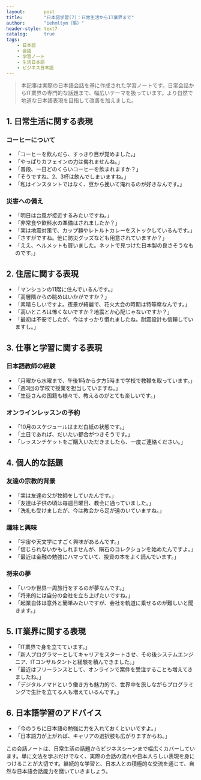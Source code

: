 ```yaml
---
layout:       post
title:        "日本語学習(7)：日常生活からIT業界まで"
author:       "iehmltym（張）"
header-style: text7
catalog:      true
tags:
    - 日本語
    - 会話
    - 学習ノート
    - 生活日本語
    - ビジネス日本語
---
```


> 本記事は実際の日本語会話を基に作成された学習ノートです。日常会話からIT業界の専門的な話題まで、幅広いテーマを扱っています。より自然で地道な日本語表現を目指して改善を加えました。

## 1. 日常生活に関する表現

### コーヒーについて
- 「コーヒーを飲んだら、すっきり目が覚めました。」
- 「やっぱりカフェインの力は侮れませんね。」
- 「普段、一日どのくらいコーヒーを飲まれますか？」
- 「そうですね、2、3杯は飲んでしまいますね。」
- 「私はインスタントではなく、豆から挽いて淹れるのが好きなんです。」

### 災害への備え
- 「明日は台風が接近するみたいですね。」
- 「非常食や飲料水の準備はされましたか？」
- 「実は地震対策で、カップ麺やレトルトカレーをストックしているんです。」
- 「さすがですね。他に防災グッズなども用意されていますか？」
- 「ええ、ヘルメットも買いました。ネットで見つけた日本製の良さそうなものです。」

## 2. 住居に関する表現

- 「マンションの11階に住んでいるんです。」
- 「高層階からの眺めはいかがですか？」
- 「素晴らしいですよ。夜景が綺麗で、花火大会の時期は特等席なんです。」
- 「高いところは怖くないですか？地震とか心配じゃないですか？」
- 「最初は不安でしたが、今はすっかり慣れましたね。耐震設計も信頼していますし。」

## 3. 仕事と学習に関する表現

### 日本語教師の経験
- 「月曜から水曜まで、午後1時から夕方5時まで学校で教鞭を取っています。」
- 「週3回の学校で授業を担当していますね。」
- 「生徒さんの国籍も様々で、教えるのがとても楽しいです。」

### オンラインレッスンの予約
- 「10月のスケジュールはまだ白紙の状態です。」
- 「土日であれば、だいたい都合がつきそうです。」
- 「レッスンチケットをご購入いただきましたら、一度ご連絡ください。」

## 4. 個人的な話題

### 友達の宗教的背景
- 「実は友達の父が牧師をしていたんです。」
- 「友達は子供の頃は毎週日曜日、教会に通っていました。」
- 「洗礼も受けましたが、今は教会から足が遠のいていますね。」

### 趣味と興味
- 「宇宙や天文学にすごく興味があるんです。」
- 「信じられないかもしれませんが、隕石のコレクションを始めたんですよ。」
- 「最近は金融の勉強にハマっていて、投資の本をよく読んでいます。」

### 将来の夢
- 「いつか世界一周旅行をするのが夢なんです。」
- 「将来的には自分の会社を立ち上げたいですね。」
- 「起業自体は意外と簡単みたいですが、会社を軌道に乗せるのが難しいと聞きます。」

## 5. IT業界に関する表現

- 「IT業界で身を立てています。」
- 「新人プログラマーとしてキャリアをスタートさせ、その後システムエンジニア、ITコンサルタントと経験を積んできました。」
- 「最近はフリーランスとして、オンラインで案件を受注することも増えてきましたね。」
- 「デジタルノマドという働き方も魅力的で、世界中を旅しながらプログラミングで生計を立てる人も増えているんです。」

## 6. 日本語学習のアドバイス

- 「今のうちに日本語の勉強に力を入れておくといいですよ。」
- 「日本語力が上がれば、キャリアの選択肢も広がりますからね。」

この会話ノートは、日常生活の話題からビジネスシーンまで幅広くカバーしています。単に文法を学ぶだけでなく、実際の会話の流れや日本人らしい表現を身につけることが大切です。継続的な学習と、日本人との積極的な交流を通じて、自然な日本語会話能力を磨いていきましょう。
